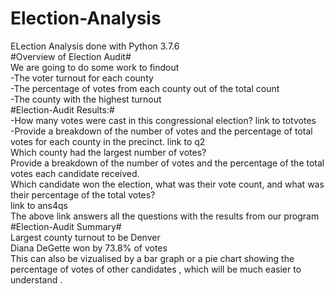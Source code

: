 # Election-Analysis
ELection Analysis done with Python 3.7.6<br/>
#Overview of Election Audit#<br/>
We are going to do some work to findout<br/>
-The voter turnout for each county<br/>
-The percentage of votes from each county out of the total count<br/>
-The county with the highest turnout<br/>
#Election-Audit Results:#<br/>
-How many votes were cast in this congressional election?
link to totvotes<br/>
-Provide a breakdown of the number of votes and the percentage of total votes for each county in the precinct.
link to q2<br/>
Which county had the largest number of votes?<br/>
Provide a breakdown of the number of votes and the percentage of the total votes each candidate received.<br/>
Which candidate won the election, what was their vote count, and what was their percentage of the total votes?<br/>
link to ans4qs<br/>
The above link answers all the questions with the results from our program
#Election-Audit Summary#<br/>
Largest county turnout to be Denver<br/>
Diana DeGette won by 73.8% of votes<br/>
This can also be vizualised by a bar graph or a pie chart showing the percentage of votes of other candidates , which will be much easier to understand .
